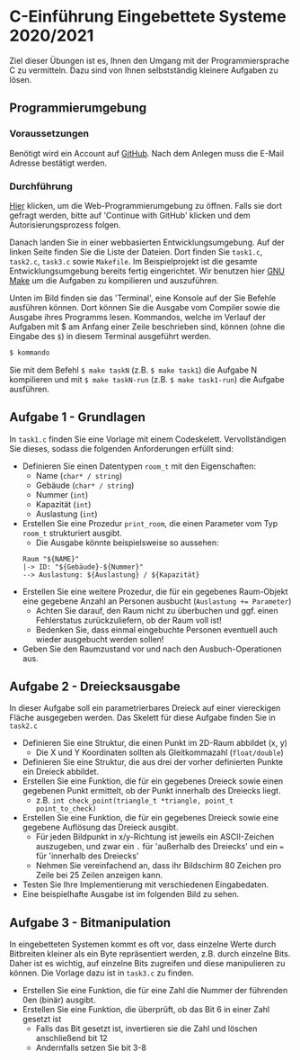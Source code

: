 # C-Einführung Eingebettete Systeme 2020/2021

Ziel dieser Übungen ist es, Ihnen den Umgang mit der Programmiersprache C zu vermitteln. Dazu sind von Ihnen selbstständig kleinere Aufgaben zu lösen.

## Programmierumgebung

### Voraussetzungen

Benötigt wird ein Account auf [GitHub](https://github.com/signup).
Nach dem Anlegen muss die E-Mail Adresse bestätigt werden.

### Durchführung

[Hier](https://gitpod.io/#github.com/martin31821/es-c-intro-tasks) klicken, um die Web-Programmierumgebung zu öffnen.
Falls sie dort gefragt werden, bitte auf 'Continue with GitHub' klicken und dem Autorisierungsprozess folgen.

Danach landen Sie in einer webbasierten Entwicklungsumgebung. Auf der linken Seite finden Sie die Liste der Dateien. Dort finden Sie `task1.c`, `task2.c`, `task3.c` sowie `Makefile`. Im Beispielprojekt ist die gesamte Entwicklungsumgebung bereits fertig eingerichtet. Wir benutzen hier [GNU Make](https://www.gnu.org/software/make/) um die Aufgaben zu kompilieren und auszuführen. 

Unten im Bild finden sie das 'Terminal', eine Konsole auf der Sie Befehle ausführen können. Dort können Sie die Ausgabe vom Compiler sowie die Ausgabe ihres Programms lesen. Kommandos, welche im Verlauf der Aufgaben mit $ am Anfang einer Zeile beschrieben sind, können (ohne die Eingabe des `$`) in diesem Terminal ausgeführt werden.

```sh
$ kommando
```

Sie mit dem Befehl `$ make taskN` (z.B. `$ make task1`) die Aufgabe N kompilieren und mit `$ make taskN-run` (z.B. `$ make task1-run`) die Aufgabe ausführen.

## Aufgabe 1 - Grundlagen

In `task1.c` finden Sie eine Vorlage mit einem Codeskelett. Vervollständigen Sie dieses, sodass die folgenden Anforderungen erfüllt sind:

- Definieren Sie einen Datentypen `room_t` mit den Eigenschaften:
    - Name (`char* / string`)
    - Gebäude (`char* / string`)
    - Nummer (`int`)
    - Kapazität (`int`)
    - Auslastung (`int`)
- Erstellen Sie eine Prozedur `print_room`, die einen Parameter vom Typ `room_t` strukturiert ausgibt.
    - Die Ausgabe könnte beispielsweise so aussehen:
    ``` 
    Raum "${NAME}"
    |-> ID: "${Gebäude}-${Nummer}"
    --> Auslastung: ${Auslastung} / ${Kapazität}
    ``` 
- Erstellen Sie eine weitere Prozedur, die für ein gegebenes Raum-Objekt eine gegebene Anzahl an Personen ausbucht (`Auslastung += Parameter`)
  - Achten Sie darauf, den Raum nicht zu überbuchen und ggf. einen Fehlerstatus zurückzuliefern, ob der Raum voll ist!
  - Bedenken Sie, dass einmal eingebuchte Personen eventuell auch wieder ausgebucht werden sollen!
- Geben Sie den Raumzustand vor und nach den Ausbuch-Operationen aus.

## Aufgabe 2 - Dreiecksausgabe

In dieser Aufgabe soll ein parametrierbares Dreieck auf einer viereckigen Fläche ausgegeben werden. Das Skelett für diese Aufgabe finden Sie in `task2.c`

- Definieren Sie eine Struktur, die einen Punkt im 2D-Raum abbildet (x, y)
    - Die X und Y Koordinaten sollten als Gleitkommazahl (`float/double`)
- Definieren Sie eine Struktur, die aus drei der vorher definierten Punkte ein Dreieck abbildet.
- Erstellen Sie eine Funktion, die für ein gegebenes Dreieck sowie einen gegebenen Punkt ermittelt, ob der Punkt innerhalb des Dreiecks liegt.
    - z.B. `int check_point(triangle_t *triangle, point_t point_to_check)`
- Erstellen Sie eine Funktion, die für ein gegebenes Dreieck sowie eine gegebene Auflösung das Dreieck ausgibt.
  - Für jeden Bildpunkt in x/y-Richtung ist jeweils ein ASCII-Zeichen auszugeben, und zwar ein `.` für 'außerhalb des Dreiecks' und ein `=` für 'innerhalb des Dreiecks'
  - Nehmen Sie vereinfachend an, dass ihr Bildschirm 80 Zeichen pro Zeile bei 25 Zeilen anzeigen kann.
- Testen Sie Ihre Implementierung mit verschiedenen Eingabedaten.
- Eine beispielhafte Ausgabe ist im folgenden Bild zu sehen.

## Aufgabe 3 - Bitmanipulation

In eingebetteten Systemen kommt es oft vor, dass einzelne Werte durch Bitbreiten kleiner als ein Byte repräsentiert werden, z.B. durch einzelne Bits. Daher ist es wichtig, auf einzelne Bits zugreifen und diese manipulieren zu können. Die Vorlage dazu ist in `task3.c` zu finden.

- Erstellen Sie eine Funktion, die für eine Zahl die Nummer der führenden 0en (binär) ausgibt.
- Erstellen Sie eine Funktion, die überprüft, ob das Bit 6 in einer Zahl gesetzt ist
    - Falls das Bit gesetzt ist, invertieren sie die Zahl und löschen anschließend bit 12
    - Andernfalls setzen Sie bit 3-8
